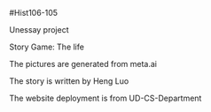 #Hist106-105

Unessay project

Story Game: The life

The pictures are generated from meta.ai

The story is written by Heng Luo

The website deployment is from UD-CS-Department
